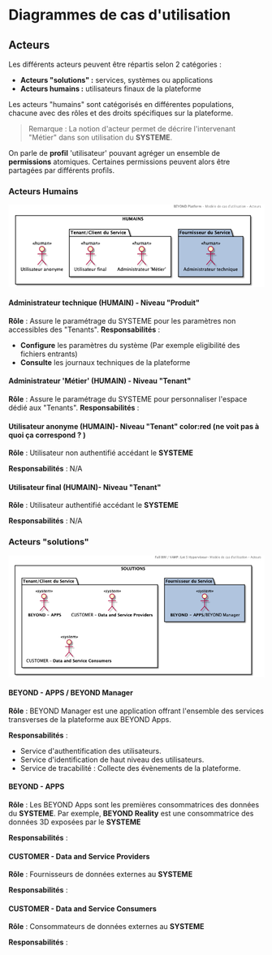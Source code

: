 # Diagrammes de cas d'utilisation

## Acteurs

Les différents acteurs peuvent être répartis selon 2 catégories :

- **Acteurs "solutions" :** services, systèmes ou applications
- **Acteurs humains :** utilisateurs finaux de la plateforme

Les acteurs "humains" sont catégorisés en différentes populations, chacune avec des rôles et des droits spécifiques sur la plateforme.

>Remarque :
>La notion d'acteur permet de décrire l'intervenant "Métier" dans son utilisation  du **SYSTEME**.

On parle de **profil** 'utilisateur' pouvant agréger un ensemble de **permissions** atomiques. Certaines permissions peuvent alors être partagées par différents profils.

### Acteurs Humains

![Acteurs 'humains'](./images/0200.Actors.png)

#### Administrateur technique (HUMAIN) - Niveau "Produit"

**Rôle** : Assure le paramétrage du SYSTEME pour les paramètres non accessibles des "Tenants".
**Responsabilités** :

- **Configure** les paramètres du système (Par exemple eligibilité des fichiers entrants)
- **Consulte** les journaux techniques de la plateforme

#### Administrateur 'Métier' (HUMAIN) - Niveau "Tenant"

**Rôle** : Assure le paramétrage du SYSTEME pour personnaliser l'espace dédié aux "Tenants".
**Responsabilités** :

#### Utilisateur anonyme (HUMAIN)- Niveau "Tenant" color:red (ne voit pas à quoi ça correspond ? )

**Rôle** : Utilisateur non authentifié accédant le **SYSTEME**

**Responsabilités** : N/A

#### Utilisateur final (HUMAIN)- Niveau "Tenant"

**Rôle** : Utilisateur  authentifié accédant le **SYSTEME**

**Responsabilités** : N/A

### Acteurs "solutions"

![Acteurs 'solutions'](./images/0201.Actors.png)


#### BEYOND - APPS / BEYOND Manager

**Rôle** : BEYOND Manager est une application offrant l'ensemble des services transverses de la plateforme aux BEYOND Apps.

**Responsabilités** :

- Service d'authentification des utilisateurs.
- Service d'identification de haut niveau des utilisateurs.
- Service de tracabilité : Collecte des évènements de la plateforme.

#### BEYOND - APPS

**Rôle** : Les BEYOND Apps sont les premières consommatrices des données du **SYSTEME**. Par exemple, **BEYOND Reality** est une consommatrice des données 3D exposées par le **SYSTEME**

**Responsabilités** :

#### CUSTOMER - Data and Service Providers

**Rôle** : Fournisseurs de données externes au **SYSTEME**

**Responsabilités** :

#### CUSTOMER - Data and Service Consumers

**Rôle** : Consommateurs de données externes au **SYSTEME**

**Responsabilités** :
